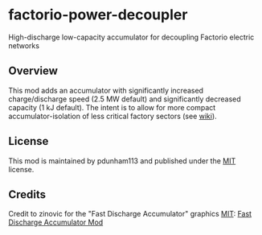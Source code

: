 # factorio-power-decoupler
High-discharge low-capacity accumulator for decoupling Factorio electric
networks

## Overview
This mod adds an accumulator with significantly increased charge/discharge speed
(2.5 MW default) and significantly decreased capacity (1 kJ default). The intent
is to allow for more compact accumulator-isolation of less critical factory
sectors (see [wiki][]).

## License
This mod is maintained by pdunham113 and published under the [MIT][] license.

## Credits
Credit to zinovic for the "Fast Discharge Accumulator" graphics [MIT][]: [Fast
Discharge Accumulator Mod][]

[Fast Discharge Accumulator Mod]: https://mods.factorio.com/mod/FastDischargeAccu
[MIT]: https://opensource.org/licenses/MIT
[wiki]: https://wiki.factorio.com/Accumulator#Isolation_of_Power_Networks
